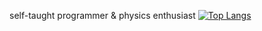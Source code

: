 self-taught programmer & physics enthusiast
[![Top Langs](https://github-readme-stats.vercel.app/api/top-langs/?username=alexxnder1&theme=dark&cache_seconds=21600)](https://github.com/alexxnder1/github-readme-stats)

<!--
**alexxnder1/alexxnder1** is a ✨ _special_ ✨ repository because its `README.md` (this file) appears on your GitHub profile.

Here are some ideas to get you started:

- 🔭 I’m currently working on ...
- 🌱 I’m currently learning ...
- 👯 I’m looking to collaborate on ...
- 🤔 I’m looking for help with ...
- 💬 Ask me about ...
- 📫 How to reach me: ...
- 😄 Pronouns: ...
- ⚡ Fun fact: ...
-->
